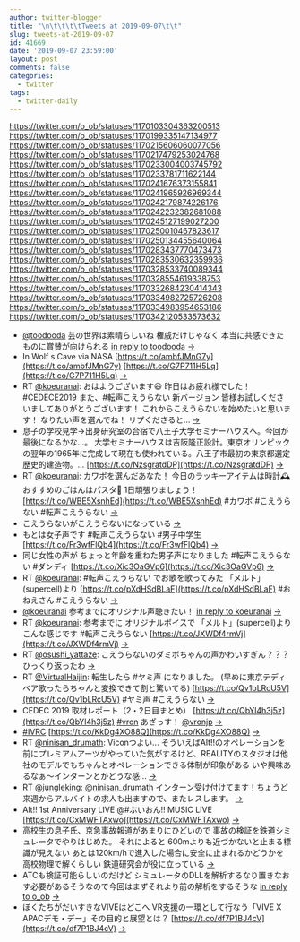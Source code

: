 ```yaml
---
author: twitter-blogger
title: "\n\t\t\t\tTweets at 2019-09-07\t\t"
slug: tweets-at-2019-09-07
id: 41669
date: '2019-09-07 23:59:00'
layout: post
comments: false
categories:
  - twitter
tags:
  - twitter-daily
---
```


https://twitter.com/o_ob/statuses/1170103304363200513 https://twitter.com/o_ob/statuses/1170199335147134977 https://twitter.com/o_ob/statuses/1170215606060077056 https://twitter.com/o_ob/statuses/1170217479253024768 https://twitter.com/o_ob/statuses/1170233004003745792 https://twitter.com/o_ob/statuses/1170233781711622144 https://twitter.com/o_ob/statuses/1170241676373155841 https://twitter.com/o_ob/statuses/1170241965926969344 https://twitter.com/o_ob/statuses/1170242179874226176 https://twitter.com/o_ob/statuses/1170242232382681088 https://twitter.com/o_ob/statuses/1170245127199027200 https://twitter.com/o_ob/statuses/1170250010467823617 https://twitter.com/o_ob/statuses/1170250134455640064 https://twitter.com/o_ob/statuses/1170283437770473473 https://twitter.com/o_ob/statuses/1170283530632359936 https://twitter.com/o_ob/statuses/1170328533740089344 https://twitter.com/o_ob/statuses/1170328554619338753 https://twitter.com/o_ob/statuses/1170332684230414343 https://twitter.com/o_ob/statuses/1170334982725726208 https://twitter.com/o_ob/statuses/1170334983954653186 https://twitter.com/o_ob/statuses/1170342120533573632  

*   [@toodooda](https://twitter.com/toodooda) 芸の世界は素晴らしいね 権威だけじゃなく 本当に共感できたものに賞賛が向けられる [in reply to toodooda](https://twitter.com/toodooda/statuses/1170058059554553857) [->](https://twitter.com/o_ob/statuses/1170103304363200513)
*   In Wolf s Cave via NASA [https://t.co/ambfJMnG7y](https://t.co/ambfJMnG7y) [https://t.co/G7P711H5Lq](https://t.co/G7P711H5Lq) [->](https://twitter.com/o_ob/statuses/1170199335147134977)
*   RT [@koeuranai](https://twitter.com/koeuranai): おはようございます😃 昨日はお疲れ様でした！#CEDECE2019 また、#転声こえうらない 新バージョン 皆様お試しくださいましてありがとうございます！ これからこえうらないを始めたいと思います！ なりたい声を選んでね！ リプくださると… [->](https://twitter.com/o_ob/statuses/1170215606060077056)
*   息子の学校見学→出身研究室の合宿で八王子大学セミナーハウスへ。今回が最後になるかな…。 大学セミナーハウスは吉阪隆正設計。東京オリンピックの翌年の1965年に完成して現在も使われている。八王子市最初の東京都選定歴史的建造物。… [https://t.co/NzsgratdDP](https://t.co/NzsgratdDP) [->](https://twitter.com/o_ob/statuses/1170217479253024768)
*   RT [@koeuranai](https://twitter.com/koeuranai): カワボを選んだあなた！ 今日のラッキーアイテムは時計🕰 おすすめのごはんはパスタ🍝 1日頑張りましょう！ [https://t.co/WBE5XsnhEd](https://t.co/WBE5XsnhEd) #カワボ #こえうらない #転声こえうらない [->](https://twitter.com/o_ob/statuses/1170233004003745792)
*   こえうらないがこえうらないになっている [->](https://twitter.com/o_ob/statuses/1170233781711622144)
*   もとは女子声です #転声こえうらない #男子中学生 [https://t.co/Fr3wfFlQb4](https://t.co/Fr3wfFlQb4) [->](https://twitter.com/o_ob/statuses/1170241676373155841)
*   同じ女性の声が ちょっと年齢を重ねた男子声になりました #転声こえうらない #ダンディ [https://t.co/Xic3OaGVp6](https://t.co/Xic3OaGVp6) [->](https://twitter.com/o_ob/statuses/1170241965926969344)
*   RT [@koeuranai](https://twitter.com/koeuranai): #転声こえうらない でお歌を歌ってみた 「メルト」(supercell)より [https://t.co/pXdHSdBLaF](https://t.co/pXdHSdBLaF) #おねえさん #こえうらない [->](https://twitter.com/o_ob/statuses/1170242179874226176)
*   [@koeuranai](https://twitter.com/koeuranai) 参考までにオリジナル声聴きたい！ [in reply to koeuranai](https://twitter.com/koeuranai/statuses/1170236160188116993) [->](https://twitter.com/o_ob/statuses/1170242232382681088)
*   RT [@koeuranai](https://twitter.com/koeuranai): 参考までに オリジナルボイスで 「メルト」(supercell)より こんな感じです #転声こえうらない [https://t.co/JXWDf4rmVj](https://t.co/JXWDf4rmVj) [->](https://twitter.com/o_ob/statuses/1170245127199027200)
*   RT [@osushi_yattaze](https://twitter.com/osushi_yattaze): こえうらないのダミボちゃんの声かわいすぎん？？？ひっくり返ったわ [->](https://twitter.com/o_ob/statuses/1170250010467823617)
*   RT [@VirtualHaijin](https://twitter.com/VirtualHaijin): 転生したら #ヤミ声 になりました。 (早めに東京テディベア歌ったらちゃんと変換できて割と驚いてる) [https://t.co/Qv1bLRcU5V](https://t.co/Qv1bLRcU5V) #ヤミ声 #こえうらない [->](https://twitter.com/o_ob/statuses/1170250134455640064)
*   CEDEC 2019 取材レポート（2・2日目まとめ） [https://t.co/QbYl4h3j5z](https://t.co/QbYl4h3j5z) [#vron](https://twitter.com/search?q=%23vron&src=hash) あざっす！ [@vronjp](https://twitter.com/vronjp) [->](https://twitter.com/o_ob/statuses/1170283437770473473)
*   [#IVRC](https://twitter.com/search?q=%23IVRC&src=hash) [https://t.co/KkDg4XO88Q](https://t.co/KkDg4XO88Q) [->](https://twitter.com/o_ob/statuses/1170283530632359936)
*   RT [@ninisan_drumath](https://twitter.com/ninisan_drumath): Viconつよい... そういえばAlt!!のオペレーションを前にプレミアムアーツがやっていた気がするけど、REALITYのスタジオは他社のモデルでもちゃんとオペレーションできる体制が印象がある いや興味あるなぁ～インターンとかどうな感… [->](https://twitter.com/o_ob/statuses/1170328533740089344)
*   RT [@jungleking](https://twitter.com/jungleking): [@ninisan_drumath](https://twitter.com/ninisan_drumath) インターン受け付けてます！ちょうど来週からアルバイトの求人も出ますので、またレスします。 [->](https://twitter.com/o_ob/statuses/1170328554619338753)
*   Alt!! 1st Anniversary LIVE @#ぶいおん!! MUSIC LIVE [https://t.co/CxMWFTAxwo](https://t.co/CxMWFTAxwo) [->](https://twitter.com/o_ob/statuses/1170332684230414343)
*   高校生の息子氏、京急事故報道があまりにひどいので 事故の検証を鉄道シミュレータでやりはじめた。 それによると 600mよりも近づかないと止まる標識が見えない あとは120km/hで進入した場合に安全に止まれるかどうかを高校物理で解くらしい 鉄道研究会が役に立っている [->](https://twitter.com/o_ob/statuses/1170334982725726208)
*   ATCも検証可能らしいのだけど シミュレータのDLLを解析するなり置きなおす必要があるそうなので今回はまずそれより前の解析をするそうな [in reply to o_ob](https://twitter.com/o_ob/statuses/1170334982725726208) [->](https://twitter.com/o_ob/statuses/1170334983954653186)
*   ぼくたちがだいすきなVIVEはどこへ VR支援の一環として行なう「VIVE X APACデモ・デー」その目的と展望とは？ [https://t.co/df7P1BJ4cV](https://t.co/df7P1BJ4cV) [->](https://twitter.com/o_ob/statuses/1170342120533573632)